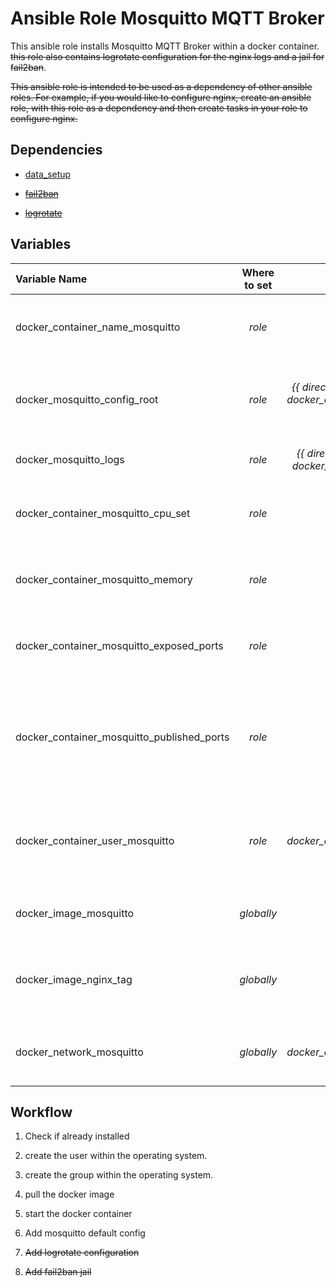 # Ansible Role Mosquitto MQTT Broker
This ansible role installs Mosquitto MQTT Broker within a docker container. ~~this role also contains logrotate configuration for the nginx logs and a jail for fail2ban~~.

~~This ansible role is intended to be used as a dependency of other ansible roles. For example, if you would like to configure nginx, create an ansible role, with this role as a dependency and then create tasks in your role to configure nginx.~~


## Dependencies

- [data_setup](../data_setup)

- ~~[fail2ban](../fail2ban)~~

- ~~[logrotate](../logrotate)~~


## Variables

| Variable Name | Where to set | Default Value | Description |
|:---|:---:|:---:|:---|
| docker_container_name_mosquitto | _role_ | _mosquitto_ | The name the docker container will be given. |
| docker_mosquitto_config_root | _role_ | _{{ directory_structure_config }}/{{ docker_container_name_mosquitto }}_ | Root directory for the docker contaner data. |
| docker_mosquitto_logs | _role_ | _{{ directory_structure_logs }}/{{ docker_container_name_nginx }}_ | The nginx log directory. |
| docker_container_mosquitto_cpu_set | _role_ | _0:3_ | Which CPUs the docker container will use. |
| docker_container_mosquitto_memory | _role_ | _0_ | The allocated memory for the docker container. |
| docker_container_mosquitto_exposed_ports | _role_ | _[1883]_ | The ports to expose to other docker containers. |
| docker_container_mosquitto_published_ports | _role_ | _None_ | **_Optional_** The ports to publically make available from the docker container. |
| docker_container_user_mosquitto | _role_ | _{{ docker_container_name_mosquitto }}"_ | **_Mandatory_** The system user and group to create for the data directories. |
| docker_image_mosquitto | _globally_ | _eclipse-mosquitto_ | The docker image to use for the container. |
| docker_image_nginx_tag | _globally_ | _None_ | **_Mandatory_** The docker image tag to use for the container. |
| docker_network_mosquitto | _globally_ | _{{ docker_container_name_mosquitto }}"_ | The name of the docker network to create. |


## Workflow

1. Check if already installed

1. create the user within the operating system.

1. create the group within the operating system.

1. pull the docker image

1. start the docker container

1. Add mosquitto default config

1. ~~Add logrotate configuration~~

1. ~~Add fail2ban jail~~

